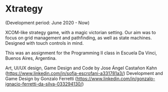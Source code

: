 # Xtrategy
(Development period: June 2020 - Now)

XCOM-like strategy game, with a magic victorian setting. Our aim was to focus on grid management and pathfinding, as well as state machines. Designed with touch controls in mind. 

This was an assignment for the Programming II class in Escuela Da Vinci, Buenos Aires, Argentina.

Art, UI/UX design, Game Design and Code by Jose Ángel Castañon Kahn (https://www.linkedin.com/in/sofia-escrofani-a331781a3/)
Development and Game Design by Gonzalo Ferretti (https://www.linkedin.com/in/gonzalo-ignacio-ferretti-da-silva-033294130/)
